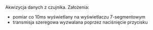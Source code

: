 Akwizycja danych z czujnika.
Założenia:
* pomiar co 10ms wyświetlany na wyświetlaczu 7-segmentowym
* transmisja szeregowa wyzwalana poprzez naciśnięcie przycisku
  
